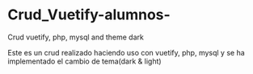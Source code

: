 # Crud_Vuetify-alumnos-
Crud vuetify, php, mysql and theme dark

Este es un crud realizado haciendo uso con vuetify, php, mysql y se ha implementado el cambio de tema(dark & light)

